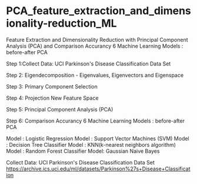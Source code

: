 # PCA_feature_extraction_and_dimensionality-reduction_ML
Feature Extraction and Dimensionality Reduction with Principal Component Analysis (PCA)  and Comparison Accurancy 6 Machine Learning Models : before-after PCA

Step 1:Collect Data: UCI Parkinson's Disease Classification Data Set

Step 2: Eigendecomposition - Eigenvalues, Eigenvectors and Eigenspace

Step 3: Primary Component Selection

Step 4: Projection New Feature Space

Step 5: Principal Component Analysis (PCA)

Step 6: Comparison Accurancy 6 Machine Learning Models : before-after PCA

Model : Logistic Regression
Model : Support Vector Machines (SVM)
Model : Decision Tree Classifier
Model : KNN(k-nearest neighbors algorithm)
Model : Random Forest Classifier
Model: Gaussian Naive Bayes


Collect Data: UCI Parkinson's Disease Classification Data Set
https://archive.ics.uci.edu/ml/datasets/Parkinson%27s+Disease+Classification
